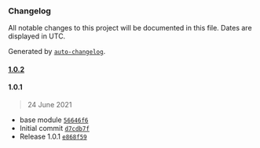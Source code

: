 ### Changelog

All notable changes to this project will be documented in this file. Dates are displayed in UTC.

Generated by [`auto-changelog`](https://github.com/CookPete/auto-changelog).

#### [1.0.2](https://github.com/aggrosoft/oxid-object-loader/compare/1.0.1...1.0.2)

#### 1.0.1

> 24 June 2021

- base module [`56646f6`](https://github.com/aggrosoft/oxid-object-loader/commit/56646f6dcbee0480df72fd33f507dc11bcafd290)
- Initial commit [`d7cdb7f`](https://github.com/aggrosoft/oxid-object-loader/commit/d7cdb7fce23f900c03f0325f4a21ba49f7b08be9)
- Release 1.0.1 [`e868f59`](https://github.com/aggrosoft/oxid-object-loader/commit/e868f590fbf790c792a24302222ccba162463222)
